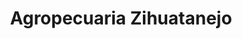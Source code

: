 ---
title: "Agropecuaria Zihuatanejo"
url: /puerto-escondido/agropecuaria-zihuatanejo/
shop: granja
---